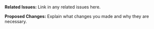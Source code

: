 **Related Issues:** Link in any related issues here.

**Proposed Changes:** Explain what changes you made and why they are necessary.

